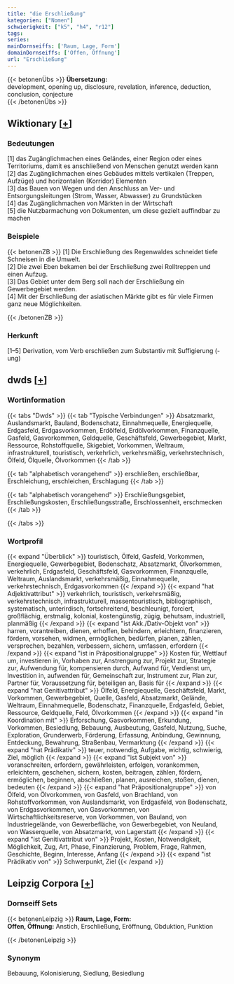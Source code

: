 ```yaml
---
title: "die Erschließung"
kategorien: ["Nomen"]
schwierigkeit: ["k5", "h4", "r12"]
tags:
series:
mainDornseiffs: ['Raum, Lage, Form']
domainDornseiffs: ['Offen, Öffnung']
url: "Erschließung"
---
```


{{< betonenÜbs >}}
**Übersetzung:**  
development, opening up, disclosure, revelation, inference, deduction, conclusion, conjecture  
{{< /betonenÜbs >}}

## Wiktionary [[+](https://de.wiktionary.org/wiki/Erschließung)]

### Bedeutungen
[1] das Zugänglichmachen eines Geländes, einer Region oder eines Territoriums, damit es anschließend von Menschen genutzt werden kann  
[2] das Zugänglichmachen eines Gebäudes mittels vertikalen (Treppen, Aufzüge) und horizontalen (Korridor) Elementen  
[3] das Bauen von Wegen und den Anschluss an Ver- und Entsorgungsleitungen (Strom, Wasser, Abwasser) zu Grundstücken  
[4] das Zugänglichmachen von Märkten in der Wirtschaft  
[5] die Nutzbarmachung von Dokumenten, um diese gezielt auffindbar zu machen  

### Beispiele
{{< betonenZB >}}
[1] Die Erschließung des Regenwaldes schneidet tiefe Schneisen in die Umwelt.  
[2] Die zwei Eben bekamen bei der Erschließung zwei Rolltreppen und einen Aufzug.  
[3] Das Gebiet unter dem Berg soll nach der Erschließung ein Gewerbegebiet werden.  
[4] Mit der Erschließung der asiatischen Märkte gibt es für viele Firmen ganz neue Möglichkeiten.  

{{< /betonenZB >}}
### Herkunft
[1–5] Derivation, vom Verb erschließen zum Substantiv mit Suffigierung (-ung)  



## dwds [[+](https://www.dwds.de/wb/Erschließung)]

### Wortinformation
{{< tabs "Dwds" >}}
{{< tab "Typische Verbindungen" >}}
Absatzmarkt, Auslandsmarkt, Bauland, Bodenschatz, Einnahmequelle, Energiequelle, Erdgasfeld, Erdgasvorkommen, Erdölfeld, Erdölvorkommen, Finanzquelle, Gasfeld, Gasvorkommen, Geldquelle, Geschäftsfeld, Gewerbegebiet, Markt, Ressource, Rohstoffquelle, Skigebiet, Vorkommen, Weltraum, infrastrukturell, touristisch, verkehrlich, verkehrsmäßig, verkehrstechnisch, Ölfeld, Ölquelle, Ölvorkommen
{{< /tab >}}

{{< tab "alphabetisch vorangehend" >}}
erschließen, erschließbar, Erschleichung, erschleichen, Erschlagung
{{< /tab >}}

{{< tab "alphabetisch vorangehend" >}}
Erschließungsgebiet, Erschließungskosten, Erschließungsstraße, Erschlossenheit, erschmecken
{{< /tab >}}

{{< /tabs >}}

### Wortprofil
{{< expand "Überblick" >}} touristisch, Ölfeld, Gasfeld, Vorkommen, Energiequelle, Gewerbegebiet, Bodenschatz, Absatzmarkt, Ölvorkommen, verkehrlich, Erdgasfeld, Geschäftsfeld, Gasvorkommen, Finanzquelle, Weltraum, Auslandsmarkt, verkehrsmäßig, Einnahmequelle, verkehrstechnisch, Erdgasvorkommen {{< /expand >}}
{{< expand "hat Adjektivattribut" >}} verkehrlich, touristisch, verkehrsmäßig, verkehrstechnisch, infrastrukturell, massentouristisch, bibliographisch, systematisch, unterirdisch, fortschreitend, beschleunigt, forciert, großflächig, erstmalig, kolonial, kostengünstig, zügig, behutsam, industriell, planmäßig {{< /expand >}}
{{< expand "ist Akk./Dativ-Objekt von" >}} harren, vorantreiben, dienen, erhoffen, behindern, erleichtern, finanzieren, fördern, vorsehen, widmen, ermöglichen, bedürfen, planen, zählen, versprechen, bezahlen, verbessern, sichern, umfassen, erfordern {{< /expand >}}
{{< expand "ist in Präpositionalgruppe" >}} Kosten für, Wettlauf um, investieren in, Vorhaben zur, Anstrengung zur, Projekt zur, Strategie zur, Aufwendung für, kompensieren durch, Aufwand für, Verdienst um, Investition in, aufwenden für, Gemeinschaft zur, Instrument zur, Plan zur, Partner für, Voraussetzung für, beteiligen an, Basis für {{< /expand >}}
{{< expand "hat Genitivattribut" >}} Ölfeld, Energiequelle, Geschäftsfeld, Markt, Vorkommen, Gewerbegebiet, Quelle, Gasfeld, Absatzmarkt, Gelände, Weltraum, Einnahmequelle, Bodenschatz, Finanzquelle, Erdgasfeld, Gebiet, Ressource, Geldquelle, Feld, Ölvorkommen {{< /expand >}}
{{< expand "in Koordination mit" >}} Erforschung, Gasvorkommen, Erkundung, Vorkommen, Besiedlung, Bebauung, Ausbeutung, Gasfeld, Nutzung, Suche, Exploration, Grunderwerb, Förderung, Erfassung, Anbindung, Gewinnung, Entdeckung, Bewahrung, Straßenbau, Vermarktung {{< /expand >}}
{{< expand "hat Prädikativ" >}} teuer, notwendig, Aufgabe, wichtig, schwierig, Ziel, möglich {{< /expand >}}
{{< expand "ist Subjekt von" >}} voranschreiten, erfordern, gewährleisten, erfolgen, vorankommen, erleichtern, geschehen, sichern, kosten, beitragen, zählen, fördern, ermöglichen, beginnen, abschließen, planen, ausreichen, stoßen, dienen, bedeuten {{< /expand >}}
{{< expand "hat Präpositionalgruppe" >}} von Ölfeld, von Ölvorkommen, von Gasfeld, von Brachland, von Rohstoffvorkommen, von Auslandsmarkt, von Erdgasfeld, von Bodenschatz, von Erdgasvorkommen, von Gasvorkommen, von Wirtschaftlichkeitsreserve, von Vorkommen, von Bauland, von Industriegelände, von Gewerbefläche, von Gewerbegebiet, von Neuland, von Wasserquelle, von Absatzmarkt, von Lagerstatt {{< /expand >}}
{{< expand "ist Genitivattribut von" >}} Projekt, Kosten, Notwendigkeit, Möglichkeit, Zug, Art, Phase, Finanzierung, Problem, Frage, Rahmen, Geschichte, Beginn, Interesse, Anfang {{< /expand >}}
{{< expand "ist Prädikativ von" >}} Schwerpunkt, Ziel {{< /expand >}}

## Leipzig Corpora [[+](https://corpora.uni-leipzig.de/en/res?word=Erschließung&corpusId=deu_newscrawl-public_2018)]

### Dornseiff Sets
{{< betonenLeipzig >}}
**Raum, Lage, Form:**  
**Offen, Öffnung:** Anstich, Erschließung, Eröffnung, Obduktion, Punktion  

{{< /betonenLeipzig >}}

### Synonym
Bebauung, Kolonisierung, Siedlung, Besiedlung

